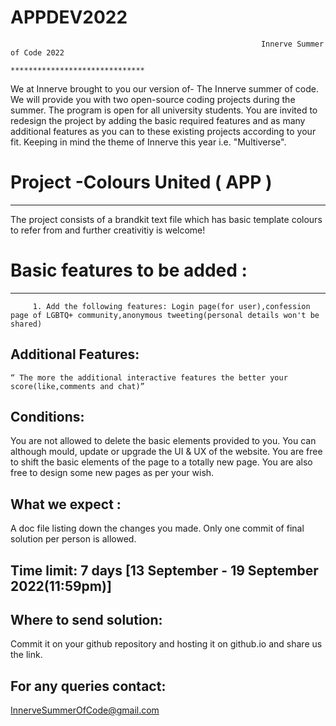 # APPDEV2022
                                                            Innerve Summer of Code 2022
						                                               ******************************
													
We at Innerve brought to you our version of- The Innerve summer of code. We will 
provide you with two open-source coding projects during the summer. The program is open for all university students.
You are invited to redesign the project by adding the basic required features and as many additional features as you can to these
existing projects according to your fit. Keeping in mind the theme of Innerve this year i.e. "Multiverse". 

# Project  -Colours United ( APP )
--------------------------------
The project consists of a brandkit text file which has basic template colours to refer from and further creativitiy is welcome! 

# Basic features to be added :
----------------------------
         1. Add the following features: Login page(for user),confession page of LGBTQ+ community,anonymous tweeting(personal details won't be shared)
Additional Features:
--------------------
	“ The more the additional interactive features the better your score(like,comments and chat)”
 
Conditions:
-----------
You are not allowed to delete the basic elements provided to you.
You can although mould, update or upgrade the UI & UX of the website.
You are free to shift the basic elements of the page to a totally new page.
You are also free to design some new pages as per your wish.

What we expect :
----------------
A doc file listing down the changes you made.
Only one commit of final solution per person is allowed.

Time limit: 7 days [13 September - 19 September 2022(11:59pm)]
-----------

Where to send solution:
-----------------------
Commit it on your github repository and hosting it on github.io and share us the link.

For any queries contact: 
------------------------
   InnerveSummerOfCode@gmail.com

